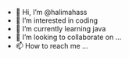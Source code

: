 - 👋 Hi, I’m @halimahass
- 👀 I’m interested in coding
- 🌱 I’m currently learning java
- 💞️ I’m looking to collaborate on ...
- 📫 How to reach me ...

<!---
halimahass/halimahass is a ✨ special ✨ repository because its `README.md` (this file) appears on your GitHub profile.
You can click the Preview link to take a look at your changes.
--->
